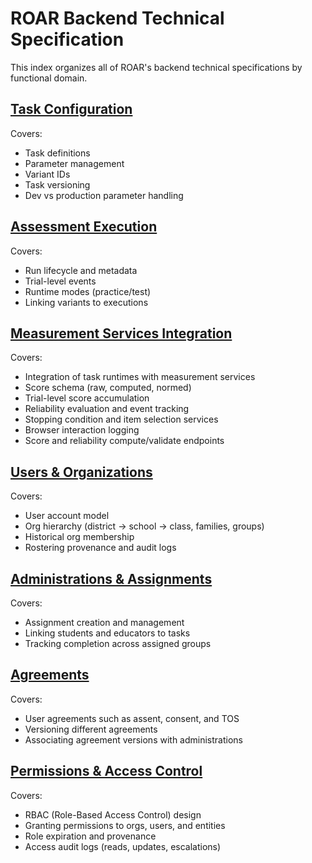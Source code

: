 # ROAR Backend Technical Specification

This index organizes all of ROAR's backend technical specifications by functional domain.

## [Task Configuration](task-configuration.md)

Covers:

- Task definitions
- Parameter management
- Variant IDs
- Task versioning
- Dev vs production parameter handling

## [Assessment Execution](assessment-execution.md)

Covers:

- Run lifecycle and metadata
- Trial-level events
- Runtime modes (practice/test)
- Linking variants to executions

## [Measurement Services Integration](measurement-services.md)

Covers:

- Integration of task runtimes with measurement services
- Score schema (raw, computed, normed)
- Trial-level score accumulation
- Reliability evaluation and event tracking
- Stopping condition and item selection services
- Browser interaction logging
- Score and reliability compute/validate endpoints

## [Users & Organizations](users-orgs.md)

Covers:

- User account model
- Org hierarchy (district → school → class, families, groups)
- Historical org membership
- Rostering provenance and audit logs

## [Administrations & Assignments](administrations-assignments.md)

Covers:

- Assignment creation and management
- Linking students and educators to tasks
- Tracking completion across assigned groups

## [Agreements](agreements.md)

Covers:

- User agreements such as assent, consent, and TOS
- Versioning different agreements
- Associating agreement versions with administrations

## [Permissions & Access Control](permissions.md)

Covers:

- RBAC (Role-Based Access Control) design
- Granting permissions to orgs, users, and entities
- Role expiration and provenance
- Access audit logs (reads, updates, escalations)
